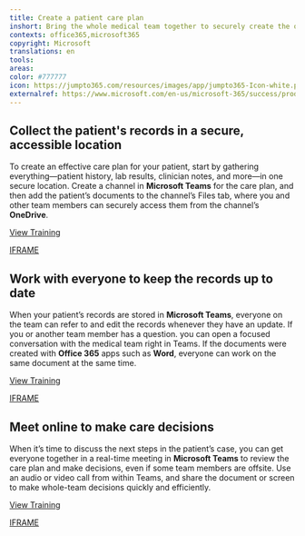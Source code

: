 ```yaml
---
title: Create a patient care plan
inshort: Bring the whole medical team together to securely create the optimal care plan for your patient.
contexts: office365,microsoft365
copyright: Microsoft
translations: en
tools: 
areas: 
color: #777777
icon: https://jumpto365.com/resources/images/app/jumpto365-Icon-white.png
externalref: https://www.microsoft.com/en-us/microsoft-365/success/productivitylibrary/create-a-patient-care-plan
---
```


## Collect the patient's records in a secure, accessible location

To create an effective care plan for your patient, start by gathering everything—patient history, lab results, clinician notes, and more—in one secure location. Create a channel in **Microsoft Teams** for the care plan, and then add the patient’s documents to the channel’s Files tab, where you and other team members can securely access them from the channel’s **OneDrive**.

[View Training](https://support.office.com/article/Managing-files-in-Microsoft-Teams-c593c78a-27c4-4661-a598-682baa30ca7e)

[IFRAME](https://www.microsoft.com/en-us/videoplayer/embed/RE1UMOJ)

## Work with everyone to keep the records up to date

When your patient’s records are stored in **Microsoft Teams**, everyone on the team can refer to and edit the records whenever they have an update. If you or another team member has a question. you can open a focused conversation with the medical team right in Teams. If the documents were created with **Office 365** apps such as **Word**, everyone can work on the same document at the same time.

[View Training](https://support.office.com/article/Document-collaboration-and-co-authoring-EE1509B4-1F6E-401E-B04A-782D26F564A4)

[IFRAME](https://www.microsoft.com/en-us/videoplayer/embed/RE1Tmqp)

## Meet online to make care decisions

When it’s time to discuss the next steps in the patient’s case, you can get everyone together in a real-time meeting in **Microsoft Teams** to review the care plan and make decisions, even if some team members are offsite. Use an audio or video call from within Teams, and share the document or screen to make whole-team decisions quickly and efficiently.

[View Training](https://support.office.com/article/Meetings-and-calling-d92432d5-dd0f-4d17-8f69-06096b6b48a8)

[IFRAME](https://www.microsoft.com/en-us/videoplayer/embed/RE1UCnc)

